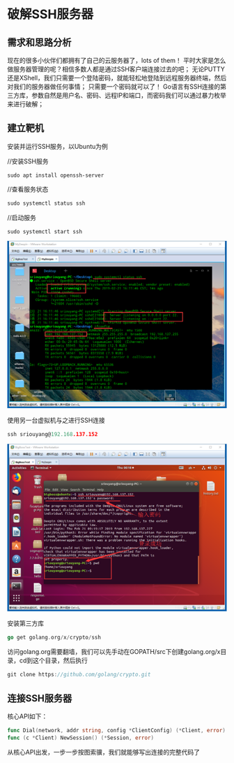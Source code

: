 # 破解SSH服务器

## 需求和思路分析

现在的很多小伙伴们都拥有了自己的云服务器了，lots of them！
平时大家是怎么做服务器管理的呢？相信多数人都是通过SSH客户端连接过去的吧；
无论PUTTY还是XShell，我们只需要一个登陆密码，就能轻松地登陆到远程服务器终端，然后对我们的服务器做任何事情；
只需要一个密码就可以了！
Go语言有SSH连接的第三方库，参数自然是用户名、密码、远程IP和端口，而密码我们可以通过暴力枚举来进行破解；

## 建立靶机

安装并运行SSH服务，以Ubuntu为例

//安装SSH服务

```shell
sudo apt install openssh-server
```

//查看服务状态

```go
sudo systemctl status ssh
```

//启动服务

```shell
sudo systemctl start ssh
```

![20190221161620613](..\image\20190221161620613.png)

使用另一台虚拟机与之进行SSH连接

```go
ssh sriouyang@192.168.137.152
```

![20190221162030883](..\image\20190221162030883.png)

安装第三方库

```go
go get golang.org/x/crypto/ssh
```

访问golang.org需要翻墙，我们可以先手动在GOPATH/src下创建golang.org/x目录，cd到这个目录，然后执行

```go
git clone https://github.com/golang/crypto.git
```

## 连接SSH服务器

核心API如下：

```go
func Dial(network, addr string, config *ClientConfig) (*Client, error)
func (c *Client) NewSession() (*Session, error)
```

从核心API出发，一步一步按图索骥，我们就能够写出连接的完整代码了